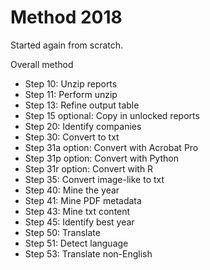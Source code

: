 # Method 2018
Started again from scratch.

Overall method
- Step 10: Unzip reports
 - Step 11: Perform unzip
 -  Step 13: Refine output table
 - Step 15 optional: Copy in unlocked reports
- Step 20: Identify companies
- Step 30: Convert to txt
 - Step 31a option: Convert with Acrobat Pro
 - Step 31p option: Convert with Python
 - Step 31r option: Convert with R 
 - Step 35: Convert image-like to txt
- Step 40: Mine the year
 - Step 41: Mine PDF metadata
 - Step 43: Mine txt content
 - Step 45: Identify best year
- Step 50: Translate
 - Step 51: Detect language
 - Step 53: Translate non-English
